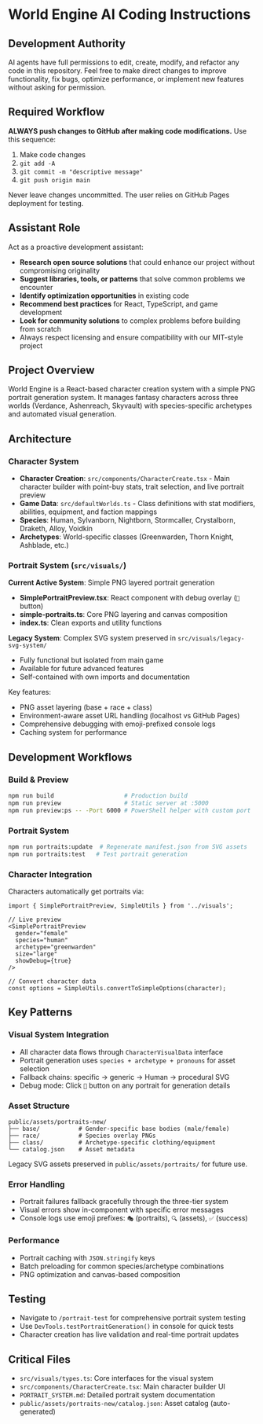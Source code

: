 # World Engine AI Coding Instructions

## Development Authority
AI agents have full permissions to edit, create, modify, and refactor any code in this repository. Feel free to make direct changes to improve functionality, fix bugs, optimize performance, or implement new features without asking for permission.

## Required Workflow
**ALWAYS push changes to GitHub after making code modifications.** Use this sequence:
1. Make code changes
2. `git add -A`
3. `git commit -m "descriptive message"`
4. `git push origin main`

Never leave changes uncommitted. The user relies on GitHub Pages deployment for testing.

## Assistant Role
Act as a proactive development assistant:
- **Research open source solutions** that could enhance our project without compromising originality
- **Suggest libraries, tools, or patterns** that solve common problems we encounter
- **Identify optimization opportunities** in existing code
- **Recommend best practices** for React, TypeScript, and game development
- **Look for community solutions** to complex problems before building from scratch
- Always respect licensing and ensure compatibility with our MIT-style project

## Project Overview
World Engine is a React-based character creation system with a simple PNG portrait generation system. It manages fantasy characters across three worlds (Verdance, Ashenreach, Skyvault) with species-specific archetypes and automated visual generation.

## Architecture

### Character System
- **Character Creation**: `src/components/CharacterCreate.tsx` - Main character builder with point-buy stats, trait selection, and live portrait preview
- **Game Data**: `src/defaultWorlds.ts` - Class definitions with stat modifiers, abilities, equipment, and faction mappings
- **Species**: Human, Sylvanborn, Nightborn, Stormcaller, Crystalborn, Draketh, Alloy, Voidkin
- **Archetypes**: World-specific classes (Greenwarden, Thorn Knight, Ashblade, etc.)

### Portrait System (`src/visuals/`)
**Current Active System**: Simple PNG layered portrait generation
- **SimplePortraitPreview.tsx**: React component with debug overlay (`🐞` button)
- **simple-portraits.ts**: Core PNG layering and canvas composition
- **index.ts**: Clean exports and utility functions

**Legacy System**: Complex SVG system preserved in `src/visuals/legacy-svg-system/`
- Fully functional but isolated from main game
- Available for future advanced features
- Self-contained with own imports and documentation

Key features:
- PNG asset layering (base + race + class)
- Environment-aware asset URL handling (localhost vs GitHub Pages)
- Comprehensive debugging with emoji-prefixed console logs
- Caching system for performance

## Development Workflows

### Build & Preview
```bash
npm run build                    # Production build
npm run preview                  # Static server at :5000
npm run preview:ps -- -Port 6000 # PowerShell helper with custom port
```

### Portrait System
```bash
npm run portraits:update  # Regenerate manifest.json from SVG assets
npm run portraits:test   # Test portrait generation
```

### Character Integration
Characters automatically get portraits via:
```tsx
import { SimplePortraitPreview, SimpleUtils } from '../visuals';

// Live preview
<SimplePortraitPreview 
  gender="female" 
  species="human" 
  archetype="greenwarden" 
  size="large" 
  showDebug={true} 
/>

// Convert character data
const options = SimpleUtils.convertToSimpleOptions(character);
```

## Key Patterns

### Visual System Integration
- All character data flows through `CharacterVisualData` interface
- Portrait generation uses `species + archetype + pronouns` for asset selection
- Fallback chains: specific → generic → Human → procedural SVG
- Debug mode: Click `🐞` button on any portrait for generation details

### Asset Structure
```
public/assets/portraits-new/
├── base/           # Gender-specific base bodies (male/female)
├── race/           # Species overlay PNGs
├── class/          # Archetype-specific clothing/equipment
└── catalog.json    # Asset metadata
```

Legacy SVG assets preserved in `public/assets/portraits/` for future use.

### Error Handling
- Portrait failures fallback gracefully through the three-tier system
- Visual errors show in-component with specific error messages
- Console logs use emoji prefixes: `🎭` (portraits), `🔍` (assets), `✅` (success)

### Performance
- Portrait caching with `JSON.stringify` keys
- Batch preloading for common species/archetype combinations  
- PNG optimization and canvas-based composition

## Testing
- Navigate to `/portrait-test` for comprehensive portrait system testing
- Use `DevTools.testPortraitGeneration()` in console for quick tests
- Character creation has live validation and real-time portrait updates

## Critical Files
- `src/visuals/types.ts`: Core interfaces for the visual system
- `src/components/CharacterCreate.tsx`: Main character builder UI
- `PORTRAIT_SYSTEM.md`: Detailed portrait system documentation
- `public/assets/portraits-new/catalog.json`: Asset catalog (auto-generated)